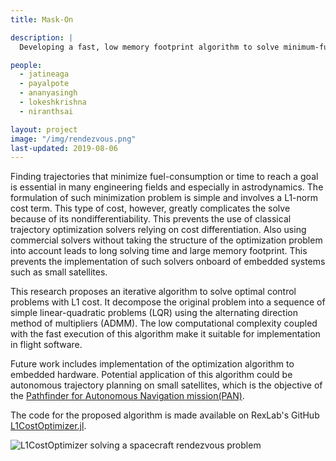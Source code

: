 ```yaml
---
title: Mask-On

description: |
  Developing a fast, low memory footprint algorithm to solve minimum-fuel problems with possible implementation onboard a CubeSat for embedded trajectory optimization.

people:
  - jatineaga
  - payalpote
  - ananyasingh
  - lokeshkrishna
  - niranthsai

layout: project
image: "/img/rendezvous.png"
last-updated: 2019-08-06
---
```


Finding trajectories that minimize fuel-consumption or time to reach a goal is essential in many engineering fields and especially in astrodynamics. The formulation of such minimization problem is simple and involves a L1-norm cost term. This type of cost, however, greatly complicates the solve because of its nondifferentiability. This prevents the use of classical trajectory optimization solvers relying on cost differentiation. Also using commercial solvers without taking the structure of the optimization problem into account leads to long solving time and large memory footprint. This prevents the implementation of such solvers onboard of embedded systems such as small satellites.

This research proposes an iterative algorithm to solve optimal control problems with L1 cost. It decompose the original problem into a sequence of simple linear-quadratic problems (LQR) using the alternating direction method of multipliers (ADMM). The low computational complexity coupled with the fast execution of this algorithm make it suitable for implementation in flight software.

Future work includes implementation of the optimization algorithm  to embedded hardware. Potential application of this algorithm could be autonomous trajectory planning on small satellites, which is the objective of the [Pathfinder for Autonomous Navigation mission(PAN)](https://www.spacecraftresearch.com/pan). 

The code for the proposed algorithm is made available on RexLab's GitHub [L1CostOptimizer.jl](https://github.com/RoboticExplorationLab/L1CostOptimizer.jl.git).

![L1CostOptimizer solving a spacecraft rendezvous problem](/img/rendezvous.gif)
